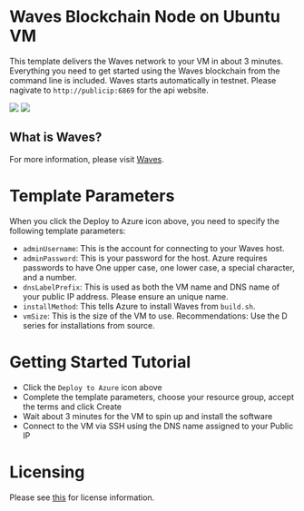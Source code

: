 # Waves Blockchain Node on Ubuntu VM

This template delivers the Waves network to your VM in about 3 minutes.  Everything you need to get started using the Waves blockchain from the command line is included. 
Waves starts automatically in testnet. Please nagivate to `http://publicip:6869` for the api website.

<a href="https://portal.azure.com/#create/Microsoft.Template/uri/https%3A%2F%2Fraw.githubusercontent.com%2Fwavesplatform%2FWaves%2Fmaster%2Fazure%2Fazuredeploy.json" target="_blank"><img src="http://azuredeploy.net/deploybutton.png"/></a>
<a href="http://armviz.io/#/?load=https%3A%2F%2Fraw.githubusercontent.com%2Fwavesplatform%2FWaves%2Fmaster%2Fazure%2Fazuredeploy.json" target="_blank"><img src="http://armviz.io/visualizebutton.png"/></a>

What is Waves?
----------------
For more information, please visit <a href="https://wavesplatform.com">Waves</a>.


# Template Parameters

When you click the Deploy to Azure icon above, you need to specify the following template parameters:

* `adminUsername`: This is the account for connecting to your Waves host.
* `adminPassword`: This is your password for the host.  Azure requires passwords to have One upper case, one lower case, a special character, and a number.
* `dnsLabelPrefix`: This is used as both the VM name and DNS name of your public IP address.  Please ensure an unique name.
* `installMethod`: This tells Azure to install Waves from `build.sh`.
* `vmSize`: This is the size of the VM to use.  Recommendations: Use the D series for installations from source.

# Getting Started Tutorial

* Click the `Deploy to Azure` icon above
* Complete the template parameters, choose your resource group, accept the terms and click Create
* Wait about 3 minutes for the VM to spin up and install the software
* Connect to the VM via SSH using the DNS name assigned to your Public IP

# Licensing

Please see <a href="https://github.com/wavesplatform/Waves/blob/master/LICENSE.txt">this</a> for license information.
